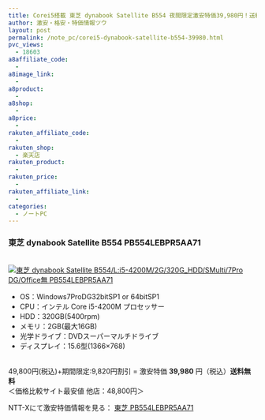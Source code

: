 ```yaml
---
title: Corei5搭載 東芝 dynabook Satellite B554 夜間限定激安特価39,980円！送料無料！
author: 激安・格安・特価情報ツウ
layout: post
permalink: /note_pc/corei5-dynabook-satellite-b554-39980.html
pvc_views:
  - 18603
a8affiliate_code:
  - 
a8image_link:
  - 
a8product:
  - 
a8shop:
  - 
a8price:
  - 
rakuten_affiliate_code:
  - 
rakuten_shop:
  - 楽天店
rakuten_product:
  - 
rakuten_price:
  - 
rakuten_affiliate_link:
  - 
categories:
  - ノートPC
---
```

### 東芝 dynabook Satellite B554 PB554LEBPR5AA71

<div class="img-bg2 img_L">
  <a href="http://px.a8.net/svt/ejp?a8mat=ZYP6S+8IMA3E+S1Q+BWGDT&#038;a8ejpredirect=http://nttxstore.jp/_II_TO14662691" target="_blank"><br /> <img border="0" alt="東芝 dynabook Satellite B554/L:i5-4200M/2G/320G_HDD/SMulti/7Pro DG/Office無 PB554LEBPR5AA71" src="http://i0.wp.com/image.nttxstore.jp/l2_images/T/TO/TO14662691.jpg?w=120" data-recalc-dims="1" /></a>
</div>

<!--more-->

  * OS：Windows7ProDG32bitSP1 or 64bitSP1
  * CPU：インテル Core i5-4200M プロセッサー
  * HDD：320GB(5400rpm)
  * メモリ：2GB(最大16GB)
  * 光学ドライブ：DVDスーパーマルチドライブ
  * ディスプレイ：15.6型(1366&#215;768)

<br clear="all" />49,800円(税込)+期間限定:9,820円割引 = 激安特価 <span class="tokka-price"><strong>39,980</strong></span> 円（税込）**送料無料**  
＜価格比較サイト最安値 他店：48,800円＞  
  
NTT-Xにて激安特価情報を見る： <span class="fs150p"><a href="http://px.a8.net/svt/ejp?a8mat=ZYP6S+8IMA3E+S1Q+BWGDT&#038;a8ejpredirect=http://nttxstore.jp/_II_TO14662691" target="_blank">東芝 PB554LEBPR5AA71</a></span>